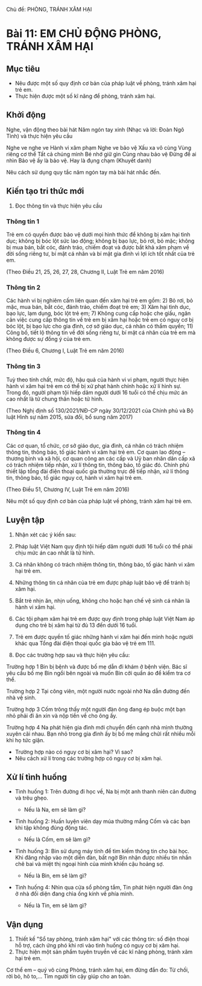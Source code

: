Chủ đề: PHÒNG, TRÁNH XÂM HẠI

# Bài 11: EM CHỦ ĐỘNG PHÒNG, TRÁNH XÂM HẠI

## Mục tiêu

- Nêu được một số quy định cơ bản của pháp luật về phòng, tránh xâm hại trẻ em.
- Thực hiện được một số kĩ năng để phòng, tránh xâm hại.

## Khởi động

Nghe, vận động theo bài hát Năm ngón tay xinh (Nhạc và lời: Đoàn Ngô Tỉnh) và thực hiện yêu cầu

Nghe ve nghe ve          Hành vi xâm phạm
Nghe ve bảo vệ           Xấu xa vô cùng
Vùng riêng cơ thể         Tất cả chúng mình
Bé nhớ giữ gìn           Cùng nhau bảo vệ
Đừng để ai nhìn          Bảo vệ ấy là bảo vệ.
Hay là đụng chạm         (Khuyết danh)

Nêu cách sử dụng quy tắc năm ngón tay mà bài hát nhắc đến.

## Kiến tạo tri thức mới

1. Đọc thông tin và thực hiện yêu cầu

### Thông tin 1

Trẻ em có quyền được bảo vệ dưới mọi hình thức để không bị xâm hại tình dục; không bị bóc lột sức lao động; không bị bạo lực, bỏ rơi, bỏ mặc; không bị mua bán, bắt cóc, đánh tráo, chiếm đoạt và được bắt khả xâm phạm về đời sống riêng tư, bí mật cá nhân và bí mật gia đình vì lợi ích tốt nhất của trẻ em.

(Theo Điều 21, 25, 26, 27, 28, Chương II, Luật Trẻ em năm 2016)

### Thông tin 2

Các hành vi bị nghiêm cấm liên quan đến xâm hại trẻ em gồm:
2) Bỏ rơi, bỏ mặc, mua bán, bắt cóc, đánh tráo, chiếm đoạt trẻ em;
3) Xâm hại tình dục, bạo lực, lạm dụng, bóc lột trẻ em;
7) Không cung cấp hoặc che giấu, ngăn cản việc cung cấp thông tin về trẻ em bị xâm hại hoặc trẻ em có nguy cơ bị bóc lột, bị bạo lực cho gia đình, cơ sở giáo dục, cá nhân có thẩm quyền;
11) Công bố, tiết lộ thông tin về đời sống riêng tư, bí mật cá nhân của trẻ em mà không được sự đồng ý của trẻ em.

(Theo Điều 6, Chương I, Luật Trẻ em năm 2016)

### Thông tin 3

Tuỳ theo tính chất, mức độ, hậu quả của hành vi vi phạm, người thực hiện hành vi xâm hại trẻ em có thể bị xử phạt hành chính hoặc xử lí hình sự. Trong đó, người phạm tội hiếp dâm người dưới 16 tuổi có thể chịu mức án cao nhất là tử chung thân hoặc tử hình.

(Theo Nghị định số 130/2021/NĐ-CP ngày 30/12/2021 của Chính phủ và Bộ luật Hình sự năm 2015, sửa đổi, bổ sung năm 2017)

### Thông tin 4

Các cơ quan, tổ chức, cơ sở giáo dục, gia đình, cá nhân có trách nhiệm thông tin, thông báo, tố giác hành vi xâm hại trẻ em. Cơ quan lao động – thương binh và xã hội, cơ quan công an các cấp và Uỷ ban nhân dân cấp xã có trách nhiệm tiếp nhận, xử lí thông tin, thông báo, tố giác đó. Chính phủ thiết lập tổng đài điện thoại quốc gia thường trực để tiếp nhận, xử lí thông tin, thông báo, tố giác nguy cơ, hành vi xâm hại trẻ em.

(Theo Điều 51, Chương IV, Luật Trẻ em năm 2016)

Nêu một số quy định cơ bản của pháp luật về phòng, tránh xâm hại trẻ em.

## Luyện tập

1. Nhận xét các ý kiến sau:

1. Pháp luật Việt Nam quy định tội hiếp dâm người dưới 16 tuổi có thể phải chịu mức án cao nhất là tử hình.
2. Cá nhân không có trách nhiệm thông tin, thông báo, tố giác hành vi xâm hại trẻ em.
3. Những thông tin cá nhân của trẻ em được pháp luật bảo vệ để tránh bị xâm hại.
4. Bắt trẻ nhịn ăn, nhịn uống, không cho hoặc hạn chế vệ sinh cá nhân là hành vi xâm hại.
5. Các tội phạm xâm hại trẻ em được quy định trong pháp luật Việt Nam áp dụng cho trẻ bị xâm hại từ đủ 13 đến dưới 16 tuổi.
6. Trẻ em được quyền tố giác những hành vi xâm hại đến mình hoặc người khác qua Tổng đài điện thoại quốc gia bảo vệ trẻ em 111.

2. Đọc các trường hợp sau và thực hiện yêu cầu:

Trường hợp 1
Bin bị bệnh và được bố mẹ dẫn đi khám ở bệnh viện. Bác sĩ yêu cầu bố mẹ Bin ngồi bên ngoài và muốn Bin cởi quần áo để kiểm tra cơ thể.

Trường hợp 2
Tại công viên, một người nước ngoài nhờ Na dẫn đường đến nhà vệ sinh.

Trường hợp 3
Cốm trông thấy một người đàn ông đang ép buộc một bạn nhỏ phải đi ăn xin và nộp tiền về cho ông ấy.

Trường hợp 4
Na phát hiện gia đình mới chuyển đến cạnh nhà mình thường xuyên cãi nhau. Bạn nhỏ trong gia đình ấy bị bố mẹ mắng chửi rất nhiều mỗi khi họ tức giận.

- Trường hợp nào có nguy cơ bị xâm hại? Vì sao?
- Nêu cách xử lí trong các trường hợp có nguy cơ bị xâm hại.

## Xử lí tình huống

- Tình huống 1:
    Trên đường đi học về, Na bị một anh thanh niên cản đường và trêu ghẹo.
    - Nếu là Na, em sẽ làm gì?

- Tình huống 2:
    Huấn luyện viên dạy múa thường mắng Cốm và các bạn khi tập không đúng động tác.
    - Nếu là Cốm, em sẽ làm gì?

- Tình huống 3:
    Bin sử dụng máy tính để tìm kiếm thông tin cho bài học. Khi đăng nhập vào một diễn đàn, bất ngờ Bin nhận được nhiều tin nhắn chê bai và miệt thị ngoại hình của mình khiến cậu hoảng sợ.
    - Nếu là Bin, em sẽ làm gì?

- Tình huống 4:
    Nhìn qua cửa sổ phòng tắm, Tin phát hiện người đàn ông ở nhà đối diện đang chìa ống kính về phía mình.
    - Nếu là Tin, em sẽ làm gì?

## Vận dụng

1. Thiết kế "Sổ tay phòng, tránh xâm hại" với các thông tin: số điện thoại hỗ trợ, cách ứng phó khi rơi vào tình huống có nguy cơ bị xâm hại.
2. Thực hiện một sản phẩm tuyên truyền về các kĩ năng phòng, tránh xâm hại trẻ em.

Cơ thể em – quý vô cùng
Phòng, tránh xâm hại, em đừng đắn đo:
Từ chối, rời bỏ, hô to,...
Tìm người tin cậy giúp cho an toàn.
